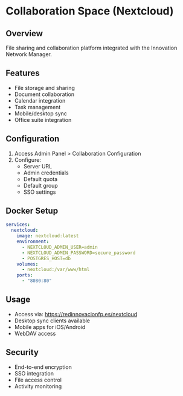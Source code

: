 # Collaboration Space (Nextcloud)

## Overview
File sharing and collaboration platform integrated with the Innovation Network Manager.

## Features
- File storage and sharing
- Document collaboration
- Calendar integration
- Task management
- Mobile/desktop sync
- Office suite integration

## Configuration
1. Access Admin Panel > Collaboration Configuration
2. Configure:
   - Server URL
   - Admin credentials
   - Default quota
   - Default group
   - SSO settings

## Docker Setup
```yaml
services:
  nextcloud:
    image: nextcloud:latest
    environment:
      - NEXTCLOUD_ADMIN_USER=admin
      - NEXTCLOUD_ADMIN_PASSWORD=secure_password
      - POSTGRES_HOST=db
    volumes:
      - nextcloud:/var/www/html
    ports:
      - "8080:80"
```

## Usage
- Access via: https://redinnovacionfp.es/nextcloud
- Desktop sync clients available
- Mobile apps for iOS/Android
- WebDAV access

## Security
- End-to-end encryption
- SSO integration
- File access control
- Activity monitoring